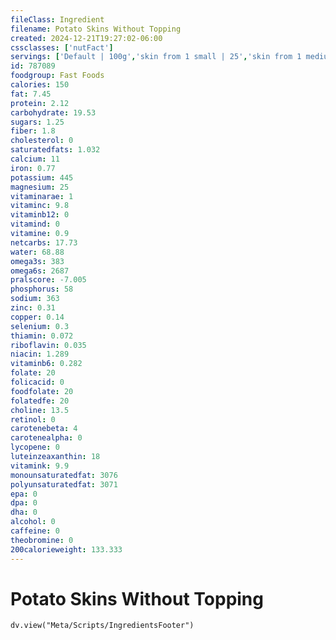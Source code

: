 ```yaml
---
fileClass: Ingredient
filename: Potato Skins Without Topping
created: 2024-12-21T19:27:02-06:00
cssclasses: ['nutFact']
servings: ['Default | 100g','skin from 1 small | 25','skin from 1 medium | 35','skin from 1 large | 50']
id: 787089
foodgroup: Fast Foods
calories: 150
fat: 7.45
protein: 2.12
carbohydrate: 19.53
sugars: 1.25
fiber: 1.8
cholesterol: 0
saturatedfats: 1.032
calcium: 11
iron: 0.77
potassium: 445
magnesium: 25
vitaminarae: 1
vitaminc: 9.8
vitaminb12: 0
vitamind: 0
vitamine: 0.9
netcarbs: 17.73
water: 68.88
omega3s: 383
omega6s: 2687
pralscore: -7.005
phosphorus: 58
sodium: 363
zinc: 0.31
copper: 0.14
selenium: 0.3
thiamin: 0.072
riboflavin: 0.035
niacin: 1.289
vitaminb6: 0.282
folate: 20
folicacid: 0
foodfolate: 20
folatedfe: 20
choline: 13.5
retinol: 0
carotenebeta: 4
carotenealpha: 0
lycopene: 0
luteinzeaxanthin: 18
vitamink: 9.9
monounsaturatedfat: 3076
polyunsaturatedfat: 3071
epa: 0
dpa: 0
dha: 0
alcohol: 0
caffeine: 0
theobromine: 0
200calorieweight: 133.333
---
```


# Potato Skins Without Topping

```dataviewjs
dv.view("Meta/Scripts/IngredientsFooter")
```